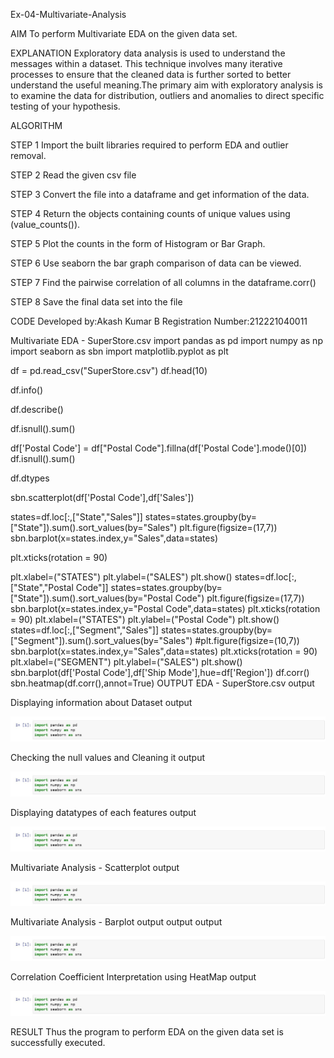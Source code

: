 Ex-04-Multivariate-Analysis 

AIM 
To perform Multivariate EDA on the given data set.

EXPLANATION 
Exploratory data analysis is used to understand the messages within a dataset. This technique involves many iterative processes to ensure that the cleaned data is further sorted to better understand the useful meaning.The primary aim with exploratory analysis is to examine the data for distribution, outliers and anomalies to direct specific testing of your hypothesis.

ALGORITHM 

STEP 1 Import the built libraries required to perform EDA and outlier removal.

STEP 2 Read the given csv file

STEP 3 Convert the file into a dataframe and get information of the data.

STEP 4 Return the objects containing counts of unique values using (value_counts()).

STEP 5 Plot the counts in the form of Histogram or Bar Graph.

STEP 6 Use seaborn the bar graph comparison of data can be viewed.

STEP 7 Find the pairwise correlation of all columns in the dataframe.corr()

STEP 8 Save the final data set into the file

CODE Developed by:Akash Kumar B 
Registration Number:212221040011

Multivariate EDA - SuperStore.csv 
import pandas as pd 
import numpy as np 
import seaborn as sbn 
import matplotlib.pyplot as plt

df = pd.read_csv("SuperStore.csv") df.head(10)

df.info()

df.describe()

df.isnull().sum()

df['Postal Code'] = df["Postal Code"].fillna(df['Postal Code'].mode()[0]) df.isnull().sum()

df.dtypes

sbn.scatterplot(df['Postal Code'],df['Sales'])

states=df.loc[:,["State","Sales"]] states=states.groupby(by=["State"]).sum().sort_values(by="Sales") plt.figure(figsize=(17,7)) sbn.barplot(x=states.index,y="Sales",data=states)

plt.xticks(rotation = 90)

plt.xlabel=("STATES") plt.ylabel=("SALES") plt.show() states=df.loc[:,["State","Postal Code"]] states=states.groupby(by=["State"]).sum().sort_values(by="Postal Code") plt.figure(figsize=(17,7)) sbn.barplot(x=states.index,y="Postal Code",data=states) plt.xticks(rotation = 90) plt.xlabel=("STATES") plt.ylabel=("Postal Code") plt.show() states=df.loc[:,["Segment","Sales"]] states=states.groupby(by=["Segment"]).sum().sort_values(by="Sales") #plt.figure(figsize=(10,7)) sbn.barplot(x=states.index,y="Sales",data=states) plt.xticks(rotation = 90) plt.xlabel=("SEGMENT") plt.ylabel=("SALES") plt.show() sbn.barplot(df['Postal Code'],df['Ship Mode'],hue=df['Region']) df.corr() sbn.heatmap(df.corr(),annot=True) OUTPUT EDA - SuperStore.csv output

Displaying information about Dataset output

![](https://github.com/AKASHBKUMAR/Ex03-Univariate-Analysis/blob/main/1.JPG)

Checking the null values and Cleaning it output

![](https://github.com/AKASHBKUMAR/Ex03-Univariate-Analysis/blob/main/1.JPG)

Displaying datatypes of each features output

![](https://github.com/AKASHBKUMAR/Ex03-Univariate-Analysis/blob/main/1.JPG)

Multivariate Analysis - Scatterplot output

![](https://github.com/AKASHBKUMAR/Ex03-Univariate-Analysis/blob/main/1.JPG)

Multivariate Analysis - Barplot output output output

![](https://github.com/AKASHBKUMAR/Ex03-Univariate-Analysis/blob/main/1.JPG)

Correlation Coefficient Interpretation using HeatMap output

![](https://github.com/AKASHBKUMAR/Ex03-Univariate-Analysis/blob/main/1.JPG)

RESULT Thus the program to perform EDA on the given data set is successfully executed.

